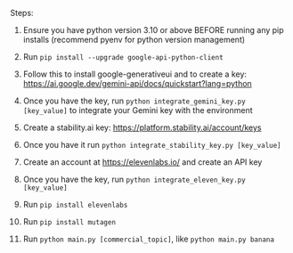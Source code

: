 Steps:

1. Ensure you have python version 3.10 or above BEFORE running any pip installs (recommend pyenv for python version management)

2. Run `pip install --upgrade google-api-python-client`

3. Follow this to install google-generativeui and to create a key:
https://ai.google.dev/gemini-api/docs/quickstart?lang=python

4. Once you have the key, run `python integrate_gemini_key.py [key_value]` to integrate your Gemini key with the environment

5. Create a stability.ai key: https://platform.stability.ai/account/keys

6. Once you have it run `python integrate_stability_key.py [key_value]`

7. Create an account at https://elevenlabs.io/ and create an API key

8. Once you have the key, run `python integrate_eleven_key.py [key_value]`

9. Run `pip install elevenlabs`

10. Run `pip install mutagen`

11. Run `python main.py [commercial_topic]`, like `python main.py banana`
